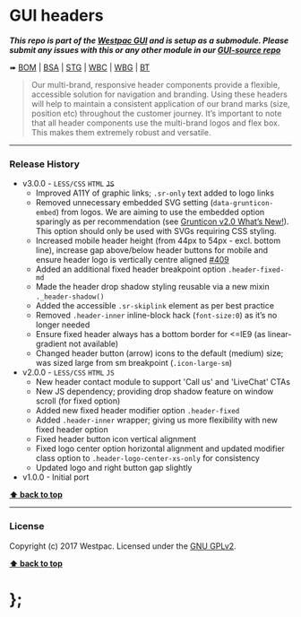 GUI headers
===========

***This repo is part of the [Westpac GUI](http://gel.westpacgroup.com.au/GUI/) and is setup as a submodule. Please submit any issues with this or any other
module in our [GUI-source repo](https://github.com/WestpacCXTeam/GUI-source/issues)***

➠
[BOM](http://westpaccxteam.github.io/GUI-headers/tests/BOM/) |
[BSA](http://westpaccxteam.github.io/GUI-headers/tests/BSA/) |
[STG](http://westpaccxteam.github.io/GUI-headers/tests/STG/) |
[WBC](http://westpaccxteam.github.io/GUI-headers/tests/WBC/) |
[WBG](http://westpaccxteam.github.io/GUI-headers/tests/WBG/) |
[BT](http://westpaccxteam.github.io/GUI-headers/tests/BT/)

> Our multi-brand, responsive header components provide a flexible, accessible solution for navigation and branding. Using these headers will help to maintain a consistent application of our brand marks (size, position etc) throughout the customer journey. It’s important to note that all header components use the multi-brand logos and flex box. This makes them extremely robust and versatile.

----------------------------------------------------------------------------------------------------------------------------------------------------------------


### Release History

* v3.0.0 - `LESS/CSS` `HTML` ~~`JS`~~
	* Improved A11Y of graphic links; `.sr-only` text added to logo links
	* Removed unnecessary embedded SVG setting (`data-grunticon-embed`) from logos. We are aiming to use the embedded option sparingly as per recommendation (see [Grunticon v2.0 What’s New!](https://github.com/filamentgroup/grunticon#version-20-is-out---heres-whats-new)). This option should only be used with SVGs requiring CSS styling.
	* Increased mobile header height (from 44px to 54px - excl. bottom line), increase gap above/below header buttons for mobile and ensure header logo is vertically centre aligned
		[#409](https://github.com/WestpacCXTeam/GUI-source/issues/409)
	* Added an additional fixed header breakpoint option `.header-fixed-md`
	* Made the header drop shadow styling reusable via a new mixin `._header-shadow()`
	* Added the accessible `.sr-skiplink` element as per best practice
	* Removed `.header-inner` inline-block hack (`font-size:0`) as it’s no longer needed
	* Ensure fixed header always has a bottom border for <=IE9 (as linear-gradient not available)
	* Changed header button (arrow) icons to the default (medium) size; was sized large from sm breakpoint (`.icon-large-sm`)
* v2.0.0 - `LESS/CSS` `HTML` `JS`
	* New header contact module to support 'Call us' and 'LiveChat' CTAs
	* New JS dependency; providing drop shadow feature on window scroll (for fixed option)
	* Added new fixed header modifier option `.header-fixed`
	* Added `.header-inner` wrapper; giving us more flexibility with new fixed header option
	* Fixed header button icon vertical alignment
	* Fixed logo center option horizontal alignment and updated modifier class option to `.header-logo-center-xs-only` for consistency
	* Updated logo and right button gap slightly
* v1.0.0 - Initial port

**[⬆ back to top](#content)**


----------------------------------------------------------------------------------------------------------------------------------------------------------------


### License

Copyright (c) 2017 Westpac. Licensed under the [GNU GPLv2](https://raw.githubusercontent.com/WestpacCXTeam/GUI-headers/master/LICENSE).

**[⬆ back to top](#content)**

# };